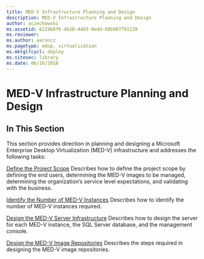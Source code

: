 ```yaml
---
title: MED-V Infrastructure Planning and Design
description: MED-V Infrastructure Planning and Design
author: aczechowski
ms.assetid: 6129b8f6-4b20-4403-8edd-68b007791139
ms.reviewer:
ms.author: aaroncz
ms.pagetype: mdop, virtualization
ms.mktglfcycl: deploy
ms.sitesec: library
ms.date: 06/16/2016
---
```



# MED-V Infrastructure Planning and Design


## In This Section


This section provides direction in planning and designing a Microsoft Enterprise Desktop Virtualization (MED-V) infrastructure and addresses the following tasks:

<a href="" id="define-the-project-scope"></a>[Define the Project Scope](define-the-project-scope.md)
Describes how to define the project scope by defining the end users, determining the MED-V images to be managed, determining the organization’s service level expectations, and validating with the business.

<a href="" id="identify-the-number-of-med-v-instances"></a>[Identify the Number of MED-V Instances](identify-the-number-of-med-v-instances.md)
Describes how to identify the number of MED-V instances required.

<a href="" id="design-the-med-v-server-infrastructure"></a>[Design the MED-V Server Infrastructure](design-the-med-v-server-infrastructure.md)
Describes how to design the server for each MED-V instance, the SQL Server database, and the management console.

<a href="" id="design-the-med-v-image-repositories"></a>[Design the MED-V Image Repositories](design-the-med-v-image-repositories.md)
Describes the steps required in designing the MED-V image repositories.

 

 





